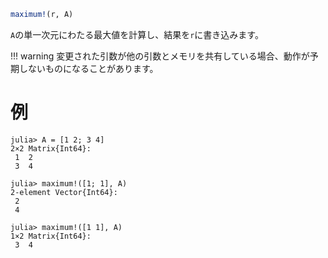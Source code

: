 ```julia
maximum!(r, A)
```

`A`の単一次元にわたる最大値を計算し、結果を`r`に書き込みます。

!!! warning
    変更された引数が他の引数とメモリを共有している場合、動作が予期しないものになることがあります。


# 例

```jldoctest
julia> A = [1 2; 3 4]
2×2 Matrix{Int64}:
 1  2
 3  4

julia> maximum!([1; 1], A)
2-element Vector{Int64}:
 2
 4

julia> maximum!([1 1], A)
1×2 Matrix{Int64}:
 3  4
```
